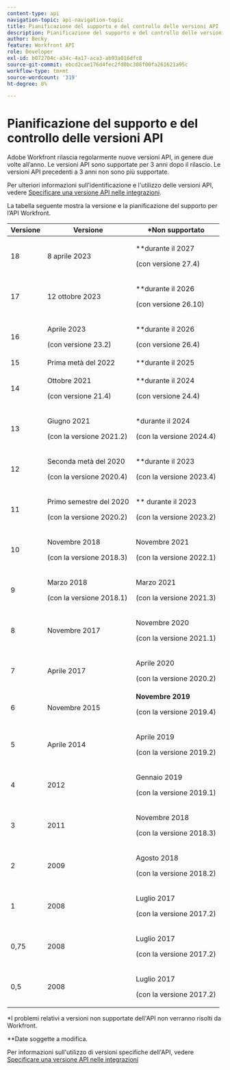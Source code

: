 ```yaml
---
content-type: api
navigation-topic: api-navigation-topic
title: Pianificazione del supporto e del controllo delle versioni API
description: Pianificazione del supporto e del controllo delle versioni API
author: Becky
feature: Workfront API
role: Developer
exl-id: b072704c-a34c-4a17-aca3-ab93a016dfc8
source-git-commit: ebcd2cae176d4fec2fd0bc308f00fa261621a95c
workflow-type: tm+mt
source-wordcount: '319'
ht-degree: 8%

---
```


# Pianificazione del supporto e del controllo delle versioni API



Adobe Workfront rilascia regolarmente nuove versioni API, in genere due volte all’anno. Le versioni API sono supportate per 3 anni dopo il rilascio. Le versioni API precedenti a 3 anni non sono più supportate.

Per ulteriori informazioni sull&#39;identificazione e l&#39;utilizzo delle versioni API, vedere [Specificare una versione API nelle integrazioni](/help/quicksilver/wf-api/api/specify-api-version-integrations.md).

La tabella seguente mostra la versione e la pianificazione del supporto per l’API Workfront.

<table style="table-layout:auto"> 
 <col> 
 <col> 
 <col> 
 <thead> 
  <tr> 
   <th><strong>Versione</strong> </th> 
   <th><strong>Versione</strong> </th> 
   <th><strong>*Non supportato</strong> </th> 
  </tr> 
 </thead> 
 <tbody> 
 <tr>
   <td>18</td> 
   <td> <p>8 aprile 2023</p> </td> 
   <td> <p>**durante il 2027</p> <p>(con versione 27.4)</p> </td> 
  </tr>  <tr>
   <td>17</td> 
   <td> <p>12 ottobre 2023</p> </td> 
   <td> <p>**durante il 2026</p> <p>(con versione 26.10)</p> </td> 
  </tr> 
 <tr>
   <td>16</td> 
   <td> <p>Aprile 2023</p> <p>(con versione 23.2)</p> </td> 
   <td> <p>**durante il 2026</p> <p>(con versione 26.4)</p> </td> 
  </tr> 
  <tr> 
   <td>15</td> 
   <td>Prima metà del 2022</td> 
   <td>**durante il 2025</td> 
  </tr> 
  <tr> 
   <td>14</td> 
   <td> <p>Ottobre 2021</p> <p>(con versione 21.4)</p> </td> 
   <td> <p>**durante il 2024</p> <p>(con versione 24.4)</p> </td> 
  </tr> 
  <tr> 
   <td>13</td> 
   <td> <p>Giugno 2021</p> <p>(con la versione 2021.2)</p> </td> 
   <td> <p>*durante il 2024</p> <p>(con la versione 2024.4)</p> </td> 
  </tr> 
  <tr> 
   <td>12</td> 
   <td> <p>Seconda metà del 2020</p> <p>(con la versione 2020.4)</p> </td> 
   <td> <p>**durante il 2023</p> <p>(con la versione 2023.4)</p> </td> 
  </tr> 
  <tr> 
   <td>11</td> 
   <td> <p>Primo semestre del 2020</p> <p>(con la versione 2020.2)</p> </td> 
   <td> <p>** durante il 2023</p> <p>(con la versione 2023.2)</p> </td> 
  </tr> 
  <tr> 
   <td>10</td> 
   <td> <p>Novembre 2018</p> <p>(con la versione 2018.3)</p> </td> 
   <td> <p>Novembre 2021</p> <p>(con la versione 2022.1)</p> </td> 
  </tr> 
  <tr> 
   <td>9</td> 
   <td> <p>Marzo 2018</p> <p>(con la versione 2018.1)</p> </td> 
   <td> <p>Marzo 2021</p> <p>(con la versione 2021.3)</p> </td> 
  </tr> 
  <tr> 
   <td>8</td> 
   <td>Novembre 2017</td> 
   <td> <p>Novembre 2020</p> <p>(con la versione 2021.1)</p> </td> 
  </tr> 
  <tr> 
   <td>7</td> 
   <td>Aprile 2017</td> 
   <td> <p>Aprile 2020</p> <p>(con la versione 2020.2)</p> </td> 
  </tr> 
  <tr> 
   <td>6</td> 
   <td>Novembre 2015</td> 
   <td><strong>Novembre 2019</strong> <p>(con la versione 2019.4)</p> </td> 
  </tr> 
  <tr> 
   <td>5</td> 
   <td>Aprile 2014</td> 
   <td> <p>Aprile 2019</p> <p>(con la versione 2019.2)</p> </td> 
  </tr> 
  <tr> 
   <td>4</td> 
   <td>2012</td> 
   <td> <p>Gennaio 2019</p> <p>(con la versione 2019.1)</p> </td> 
  </tr> 
  <tr> 
   <td>3</td> 
   <td>2011</td> 
   <td> <p>Novembre 2018</p> <p>(con la versione 2018.3)</p> </td> 
  </tr> 
  <tr> 
   <td>2</td> 
   <td>2009</td> 
   <td> <p>Agosto 2018</p> <p>(con la versione 2018.2)</p> </td> 
  </tr> 
  <tr> 
   <td>1</td> 
   <td>2008</td> 
   <td> <p>Luglio 2017</p> <p>(con la versione 2017.2)</p> </td> 
  </tr> 
  <tr> 
   <td>0,75</td> 
   <td>2008</td> 
   <td> <p>Luglio 2017</p> <p>(con la versione 2017.2)</p> </td> 
  </tr> 
  <tr> 
   <td>0,5</td> 
   <td>2008</td> 
   <td> <p>Luglio 2017</p> <p>(con la versione 2017.2)</p> </td> 
  </tr> 
 </tbody> 
</table>

&#42;I problemi relativi a versioni non supportate dell&#39;API non verranno risolti da Workfront.

&#42;&#42;Date soggette a modifica.

Per informazioni sull&#39;utilizzo di versioni specifiche dell&#39;API, vedere [Specificare una versione API nelle integrazioni](../../wf-api/api/specify-api-version-integrations.md)
